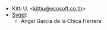 - Kitti U. \<<kittiu@ecosoft.co.th>\>
- [Sygel](https://www.sygel.es):
  - Ángel García de la Chica Herrera
